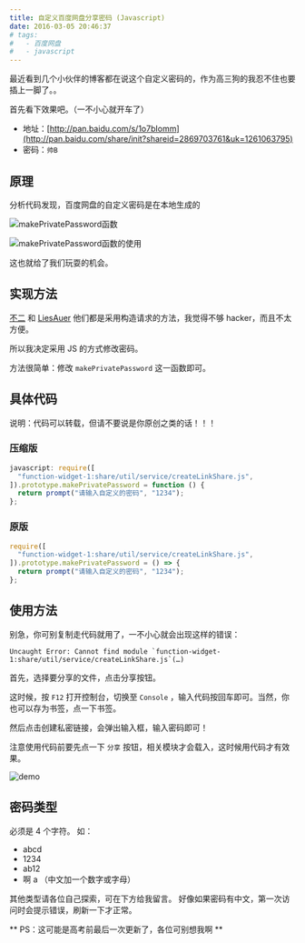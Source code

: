 ```yaml
---
title: 自定义百度网盘分享密码 (Javascript)
date: 2016-03-05 20:46:37
# tags:
#   - 百度网盘
#   - javascript
---
```


最近看到几个小伙伴的博客都在说这个自定义密码的，作为高三狗的我忍不住也要插上一脚了。。<!--more-->

首先看下效果吧。（一不小心就开车了）

- 地址：[http://pan.baidu.com/s/1o7bIomm](http://pan.baidu.com/share/init?shareid=2869703761&uk=1261063795)
- 密码：`帅B`

## 原理

分析代码发现，百度网盘的自定义密码是在本地生成的

![makePrivatePassword函数](https://img.giuem-lb.washingpatrick.cn/make-private-password-function.png)

![makePrivatePassword函数的使用](https://img.giuem-lb.washingpatrick.cn/usage-of-make-private-password.png)

这也就给了我们玩耍的机会。

## 实现方法

[不二](http://www.82cat.com/2016/02/17/275/) 和 [LiesAuer](http://blog.liesauer.net/?post=35) 他们都是采用构造请求的方法，我觉得不够 hacker，而且不太方便。

所以我决定采用 JS 的方式修改密码。

方法很简单：修改 `makePrivatePassword` 这一函数即可。

## 具体代码

说明：代码可以转载，但请不要说是你原创之类的话！！！

### 压缩版

```javascript
javascript: require([
  "function-widget-1:share/util/service/createLinkShare.js",
]).prototype.makePrivatePassword = function () {
  return prompt("请输入自定义的密码", "1234");
};
```

### 原版

```javascript
require([
  "function-widget-1:share/util/service/createLinkShare.js",
]).prototype.makePrivatePassword = () => {
  return prompt("请输入自定义的密码", "1234");
};
```

## 使用方法

别急，你可别复制走代码就用了，一不小心就会出现这样的错误：

```
Uncaught Error: Cannot find module `function-widget-1:share/util/service/createLinkShare.js`(…)
```

首先，选择要分享的文件，点击分享按钮。

这时候，按 `F12` 打开控制台，切换至 `Console` ，输入代码按回车即可。当然，你也可以存为书签，点一下书签。

然后点击创建私密链接，会弹出输入框，输入密码即可！

注意使用代码前要先点一下 `分享` 按钮，相关模块才会载入，这时候用代码才有效果。

![demo](https://img.giuem-lb.washingpatrick.cn/bdpanpawdemo.gif)

## 密码类型

必须是 4 个字符。
如：

- abcd
- 1234
- ab12
- 啊 a （中文加一个数字或字母）

其他类型请各位自己探索，可在下方给我留言。
好像如果密码有中文，第一次访问时会提示错误，刷新一下才正常。

** PS：这可能是高考前最后一次更新了，各位可别想我啊 **
